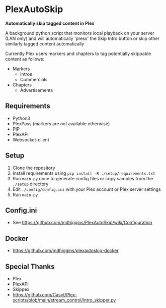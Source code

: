 PlexAutoSkip
==============
 **Automatically skip tagged content in Plex**

A background python script that monitors local playback on your server (LAN only) and will automatically 'press' the Skip Intro button or skip other similarly tagged content automatically

Currently Plex users markers and chapters to tag potentially skippable content as follows:
- Markers
  - Intros
  - Commercials
- Chapters
  - Advertisements

Requirements
--------------
- Python3
- PlexPass (markers are not available otherwise)
- PIP
- PlexAPI
- Websocket-client

Setup
--------------
1. Clone the repository
2. Install requirements using `pip install -R ./setup/requirements.txt`
3. Run `main.py` once to generate config files or copy samples from the `./setup` directory
4. Edit `./config/config.ini` with your Plex account or Plex server settings
5. Run `main.py`

Config.ini
--------------
- See https://github.com/mdhiggins/PlexAutoSkip/wiki/Configuration

Docker
--------------
- https://github.com/mdhiggins/plexautoskip-docker

Special Thanks
--------------
- Plex
- PlexAPI
- Skippex
- https://github.com/Casvt/Plex-scripts/blob/main/stream_control/intro_skipper.py
